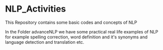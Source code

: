 # NLP_Activities

This Repository contains some basic codes and concepts of NLP

In the Folder advanceNLP we have some practical real life examples of NLP for example spelling correction, word definition and it's synonyms and language detection and translation etc. 
